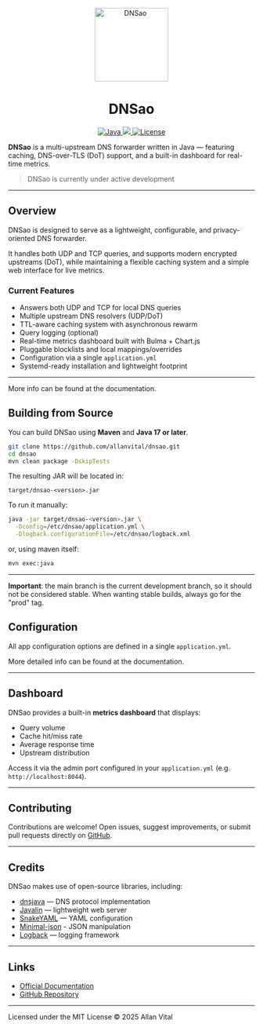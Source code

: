 <p align="center">
  <img src="" alt="DNSao" width="150" />
</p>

<h1 align="center">DNSao</h1>

<p align="center">
  <a href="https://www.java.com/">
    <img src="https://img.shields.io/badge/Java-17+-red.svg?style=for-the-badge" alt="Java">
  </a>
  <a href="https://maven.apache.org/">
    <img src="https://img.shields.io/badge/Build%20with-Maven-blue?style=for-the-badge&logo=apachemaven"/>
  </a>
  <a href="https://opensource.org/licenses/MIT">
    <img src="https://img.shields.io/badge/License-MIT-yellow.svg?style=for-the-badge" alt="License">
  </a>
</p>


**DNSao** is a multi-upstream DNS forwarder written in Java — featuring caching, DNS-over-TLS (DoT) support, and a built-in dashboard for real-time metrics.

> DNSao is currently under active development

---

## Overview

DNSao is designed to serve as a lightweight, configurable, and privacy-oriented DNS forwarder.  

It handles both UDP and TCP queries, and supports modern encrypted upstreams (DoT), while maintaining a flexible caching system and a simple web interface for live metrics.

### Current Features

- Answers both UDP and TCP for local DNS queries
- Multiple upstream DNS resolvers (UDP/DoT)
- TTL-aware caching system with asynchronous rewarm
- Query logging (optional)
- Real-time metrics dashboard built with Bulma + Chart.js
- Pluggable blocklists and local mappings/overrides
- Configuration via a single `application.yml`
- Systemd-ready installation and lightweight footprint

---

More info can be found at the documentation.

## Building from Source

You can build DNSao using **Maven** and **Java 17 or later**.

```bash
git clone https://github.com/allanvital/dnsao.git
cd dnsao
mvn clean package -DskipTests
````

The resulting JAR will be located in:

```
target/dnsao-<version>.jar
```

To run it manually:

```bash
java -jar target/dnsao-<version>.jar \
  -Dconfig=/etc/dnsao/application.yml \
  -Dlogback.configurationFile=/etc/dnsao/logback.xml
```

or, using maven itself:

```bash
mvn exec:java
```
---

**Important**: the main branch is the current development branch, so it should not be considered stable. When wanting stable builds, always go for the "prod" tag. 

## Configuration

All app configuration options are defined in a single `application.yml`.

More detailed info can be found at the documentation.

---

## Dashboard

DNSao provides a built-in **metrics dashboard** that displays:

* Query volume
* Cache hit/miss rate
* Average response time
* Upstream distribution

Access it via the admin port configured in your `application.yml` (e.g. `http://localhost:8044`).

---

## Contributing

Contributions are welcome!
Open issues, suggest improvements, or submit pull requests directly on [GitHub](https://github.com/allanvital/dnsao).

---

## Credits

DNSao makes use of open-source libraries, including:

* [dnsjava](https://github.com/dnsjava/dnsjava) — DNS protocol implementation
* [Javalin](https://javalin.io) — lightweight web server
* [SnakeYAML](https://bitbucket.org/asomov/snakeyaml) — YAML configuration
* [Minimal-json](https://github.com/ralfstx/minimal-json) - JSON manipulation
* [Logback](https://logback.qos.ch) — logging framework

---

## Links

* [Official Documentation](https://github.com/allanvital/dnsao)
* [GitHub Repository](https://github.com/allanvital/dnsao)

---

Licensed under the MIT License © 2025 Allan Vital